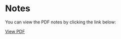 # Notes

You can view the PDF notes by clicking the link below:

[View PDF](https://github.com/modelcollegedumka/notes/blob/main/notes.pdf)

